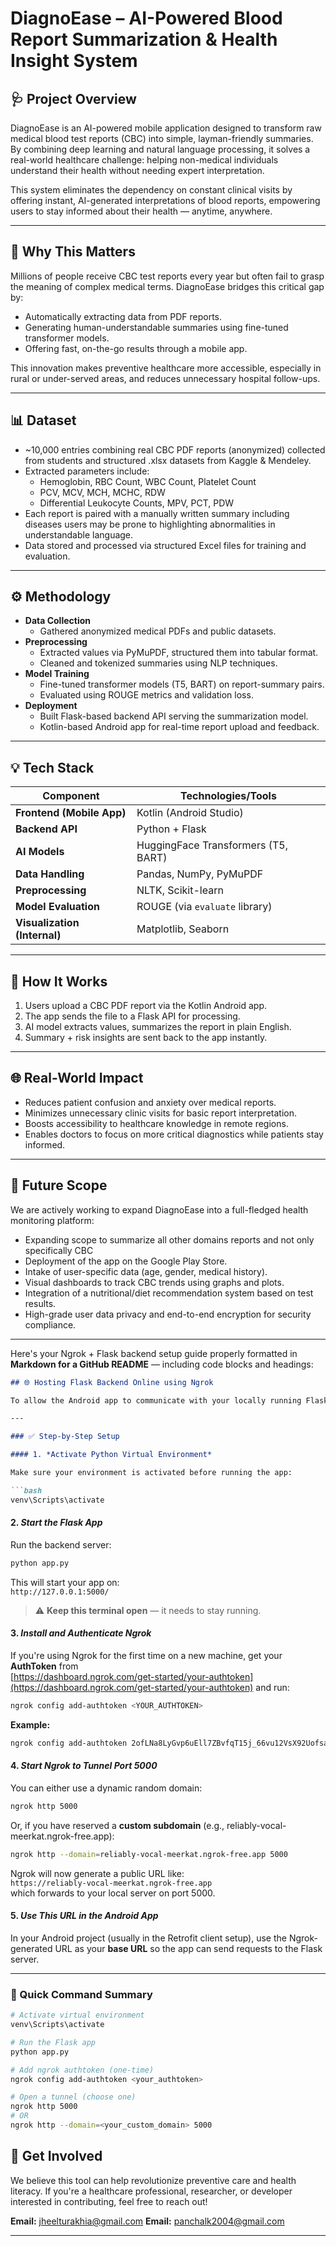 
# DiagnoEase – AI-Powered Blood Report Summarization & Health Insight System

## 🩺 Project Overview

DiagnoEase is an AI-powered mobile application designed to transform raw medical blood test reports (CBC) into simple, layman-friendly summaries. By combining deep learning and natural language processing, it solves a real-world healthcare challenge: helping non-medical individuals understand their health without needing expert interpretation.

This system eliminates the dependency on constant clinical visits by offering instant, AI-generated interpretations of blood reports, empowering users to stay informed about their health — anytime, anywhere.

---

## 🚀 Why This Matters

Millions of people receive CBC test reports every year but often fail to grasp the meaning of complex medical terms. DiagnoEase bridges this critical gap by:

- Automatically extracting data from PDF reports.
- Generating human-understandable summaries using fine-tuned transformer models.
- Offering fast, on-the-go results through a mobile app.

This innovation makes preventive healthcare more accessible, especially in rural or under-served areas, and reduces unnecessary hospital follow-ups.

---

## 📊 Dataset

- ~10,000 entries combining real CBC PDF reports (anonymized) collected from students and structured .xlsx datasets from Kaggle & Mendeley.
- Extracted parameters include:
  - Hemoglobin, RBC Count, WBC Count, Platelet Count
  - PCV, MCV, MCH, MCHC, RDW
  - Differential Leukocyte Counts, MPV, PCT, PDW
- Each report is paired with a manually written summary including diseases users may be prone to highlighting abnormalities in understandable language.
- Data stored and processed via structured Excel files for training and evaluation.

---

## ⚙️ Methodology

- **Data Collection**
  - Gathered anonymized medical PDFs and public datasets.
- **Preprocessing**
  - Extracted values via PyMuPDF, structured them into tabular format.
  - Cleaned and tokenized summaries using NLP techniques.
- **Model Training**
  - Fine-tuned transformer models (T5, BART) on report-summary pairs.
  - Evaluated using ROUGE metrics and validation loss.
- **Deployment**
  - Built Flask-based backend API serving the summarization model.
  - Kotlin-based Android app for real-time report upload and feedback.

---



## 💡 Tech Stack

| **Component**                  | **Technologies/Tools**                         |
|-------------------------------|-------------------------------------------------|
| **Frontend (Mobile App)**     | Kotlin (Android Studio)                        |
| **Backend API**               | Python + Flask                                 |
| **AI Models**                 | HuggingFace Transformers (T5, BART)            |
| **Data Handling**             | Pandas, NumPy, PyMuPDF                         |
| **Preprocessing**             | NLTK, Scikit-learn                             |
| **Model Evaluation**          | ROUGE (via `evaluate` library)                |
| **Visualization (Internal)**  | Matplotlib, Seaborn                            |


---

## 📱 How It Works

1. Users upload a CBC PDF report via the Kotlin Android app.
2. The app sends the file to a Flask API for processing.
3. AI model extracts values, summarizes the report in plain English.
4. Summary + risk insights are sent back to the app instantly.

---

## 🌐 Real-World Impact

- Reduces patient confusion and anxiety over medical reports.
- Minimizes unnecessary clinic visits for basic report interpretation.
- Boosts accessibility to healthcare knowledge in remote regions.
- Enables doctors to focus on more critical diagnostics while patients stay informed.

---

## 🔭 Future Scope

We are actively working to expand DiagnoEase into a full-fledged health monitoring platform:

- Expanding scope to  summarize all other domains reports and not only specifically CBC 
- Deployment of the app on the Google Play Store.
- Intake of user-specific data (age, gender, medical history).
- Visual dashboards to track CBC trends using graphs and plots.
- Integration of a nutritional/diet recommendation system based on test results.
- High-grade user data privacy and end-to-end encryption for security compliance.

---

Here's your Ngrok + Flask backend setup guide properly formatted in **Markdown for a GitHub README** — including code blocks and headings:

```markdown
## 🌐 Hosting Flask Backend Online using Ngrok

To allow the Android app to communicate with your locally running Flask API, we use **Ngrok** to expose `localhost:5000` to the internet through a public URL.

---

### ✅ Step-by-Step Setup

#### 1. *Activate Python Virtual Environment*

Make sure your environment is activated before running the app:

```bash
venv\Scripts\activate
```

#### 2. *Start the Flask App*

Run the backend server:

```bash
python app.py
```

This will start your app on:  
`http://127.0.0.1:5000/`

> ⚠ **Keep this terminal open** — it needs to stay running.

#### 3. *Install and Authenticate Ngrok*

If you're using Ngrok for the first time on a new machine, get your **AuthToken** from  
[https://dashboard.ngrok.com/get-started/your-authtoken](https://dashboard.ngrok.com/get-started/your-authtoken) and run:

```bash
ngrok config add-authtoken <YOUR_AUTHTOKEN>
```

**Example:**

```bash
ngrok config add-authtoken 2ofLNa8LyGvp6uEll7ZBvfqT15j_66vu12VsX92Uofsa89hWM
```

#### 4. *Start Ngrok to Tunnel Port 5000*

You can either use a dynamic random domain:

```bash
ngrok http 5000
```

Or, if you have reserved a **custom subdomain** (e.g., reliably-vocal-meerkat.ngrok-free.app):

```bash
ngrok http --domain=reliably-vocal-meerkat.ngrok-free.app 5000
```

Ngrok will now generate a public URL like:  
`https://reliably-vocal-meerkat.ngrok-free.app`  
which forwards to your local server on port 5000.

#### 5. *Use This URL in the Android App*

In your Android project (usually in the Retrofit client setup), use the Ngrok-generated URL as your **base URL** so the app can send requests to the Flask server.

---

### 🔁 Quick Command Summary

```bash
# Activate virtual environment
venv\Scripts\activate

# Run the Flask app
python app.py

# Add ngrok authtoken (one-time)
ngrok config add-authtoken <your_authtoken>

# Open a tunnel (choose one)
ngrok http 5000
# OR
ngrok http --domain=<your_custom_domain> 5000
```



## 🙌 Get Involved

We believe this tool can help revolutionize preventive care and health literacy. If you're a healthcare professional, researcher, or developer interested in contributing, feel free to reach out!

**Email:** jheelturakhia@gmail.com 
**Email:** panchalk2004@gmail.com  


---
